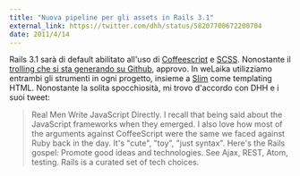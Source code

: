 ```yaml
---
title: "Nuova pipeline per gli assets in Rails 3.1"
external_link: https://twitter.com/dhh/status/58207700672200704
date: 2011/4/14
---
```


Rails 3.1 sarà di default abilitato all'uso di [Coffeescript](http://jashkenas.github.com/coffee-script/) e [SCSS](http://sass-lang.com/). Nonostante il [trolling che si sta generando su Github](https://github.com/rails/rails/commit/9f09aeb8273177fc2d09ebdafcc76ee8eb56fe33#commitcomment-340720), approvo. In weLaika utilizziamo entrambi gli strumenti in ogni progetto, insieme a [Slim](http://slim-lang.com/) come templating HTML. Nonostante la solita spocchiosità, mi trovo d'accordo con DHH e i suoi tweet:

> Real Men Write JavaScript Directly. I recall that being said about the JavaScript frameworks when they emerged. I also love how most of the arguments against CoffeeScript were the same we faced against Ruby back in the day. It's "cute", "toy", "just syntax". Here's the Rails gospel: Promote good ideas and technologies. See Ajax, REST, Atom, testing. Rails is a curated set of tech choices.
